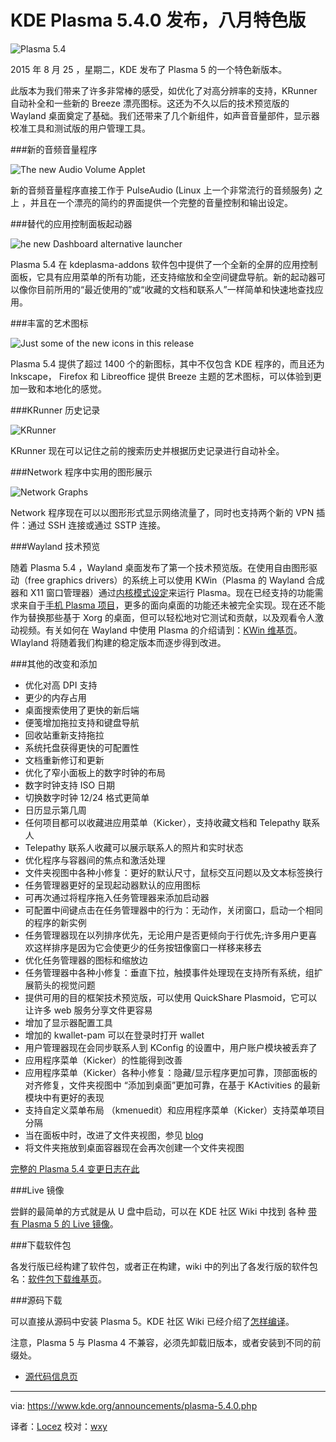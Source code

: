 KDE Plasma 5.4.0 发布，八月特色版
=============================

![Plasma 5.4](https://www.kde.org/announcements/plasma-5.4/plasma-screen-desktop-2-shadow.png)

2015 年 8 月 25 ，星期二，KDE 发布了 Plasma 5 的一个特色新版本。

此版本为我们带来了许多非常棒的感受，如优化了对高分辨率的支持，KRunner 自动补全和一些新的 Breeze 漂亮图标。这还为不久以后的技术预览版的 Wayland 桌面奠定了基础。我们还带来了几个新组件，如声音音量部件，显示器校准工具和测试版的用户管理工具。

###新的音频音量程序

![The new Audio Volume Applet](https://www.kde.org/announcements/plasma-5.4/plasma-screen-audiovolume-shadows.png)

新的音频音量程序直接工作于 PulseAudio (Linux 上一个非常流行的音频服务) 之上 ，并且在一个漂亮的简约的界面提供一个完整的音量控制和输出设定。

###替代的应用控制面板起动器

![he new Dashboard alternative launcher](https://www.kde.org/announcements/plasma-5.4/plasma-screen-dashboard-2-shadow.png)

Plasma 5.4 在 kdeplasma-addons 软件包中提供了一个全新的全屏的应用控制面板，它具有应用菜单的所有功能，还支持缩放和全空间键盘导航。新的起动器可以像你目前所用的“最近使用的”或“收藏的文档和联系人”一样简单和快速地查找应用。

###丰富的艺术图标

![Just some of the new icons in this release](https://kver.files.wordpress.com/2015/07/image10430.png)

Plasma 5.4 提供了超过 1400 个的新图标，其中不仅包含 KDE 程序的，而且还为 Inkscape， Firefox 和 Libreoffice 提供 Breeze 主题的艺术图标，可以体验到更加一致和本地化的感觉。

###KRunner 历史记录

![KRunner](https://www.kde.org/announcements/plasma-5.4/plasma-screen-krunner-shadow.png)

KRunner 现在可以记住之前的搜索历史并根据历史记录进行自动补全。

###Network 程序中实用的图形展示

![Network Graphs](https://www.kde.org/announcements/plasma-5.4/plasma-screen-nm-graph-shadow.png)

Network 程序现在可以以图形形式显示网络流量了，同时也支持两个新的 VPN 插件：通过 SSH 连接或通过 SSTP 连接。

###Wayland 技术预览

随着 Plasma 5.4 ，Wayland 桌面发布了第一个技术预览版。在使用自由图形驱动（free graphics drivers）的系统上可以使用 KWin（Plasma 的 Wayland 合成器和 X11 窗口管理器）通过[内核模式设定][1]来运行 Plasma。现在已经支持的功能需求来自于[手机 Plasma 项目][2]，更多的面向桌面的功能还未被完全实现。现在还不能作为替换那些基于 Xorg 的桌面，但可以轻松地对它测试和贡献，以及观看令人激动视频。有关如何在 Wayland 中使用 Plasma 的介绍请到：[KWin 维基页][3]。Wlayland 将随着我们构建的稳定版本而逐步得到改进。

###其他的改变和添加

 - 优化对高 DPI 支持
 - 更少的内存占用
 - 桌面搜索使用了更快的新后端
 - 便笺增加拖拉支持和键盘导航
 - 回收站重新支持拖拉
 - 系统托盘获得更快的可配置性
 - 文档重新修订和更新
 - 优化了窄小面板上的数字时钟的布局
 - 数字时钟支持 ISO 日期
 - 切换数字时钟 12/24 格式更简单
 - 日历显示第几周
 - 任何项目都可以收藏进应用菜单（Kicker），支持收藏文档和 Telepathy 联系人
 - Telepathy 联系人收藏可以展示联系人的照片和实时状态
 - 优化程序与容器间的焦点和激活处理
 - 文件夹视图中各种小修复：更好的默认尺寸，鼠标交互问题以及文本标签换行
 - 任务管理器更好的呈现起动器默认的应用图标
 - 可再次通过将程序拖入任务管理器来添加启动器
 - 可配置中间键点击在任务管理器中的行为：无动作，关闭窗口，启动一个相同的程序的新实例
 - 任务管理器现在以列排序优先，无论用户是否更倾向于行优先;许多用户更喜欢这样排序是因为它会使更少的任务按钮像窗口一样移来移去
 - 优化任务管理器的图标和缩放边
 - 任务管理器中各种小修复：垂直下拉，触摸事件处理现在支持所有系统，组扩展箭头的视觉问题
 - 提供可用的目的框架技术预览版，可以使用 QuickShare Plasmoid，它可以让许多 web 服务分享文件更容易
 - 增加了显示器配置工具
 - 增加的 kwallet-pam 可以在登录时打开 wallet
 - 用户管理器现在会同步联系人到 KConfig 的设置中，用户账户模块被丢弃了
 - 应用程序菜单（Kicker）的性能得到改善
 - 应用程序菜单（Kicker）各种小修复：隐藏/显示程序更加可靠，顶部面板的对齐修复，文件夹视图中 “添加到桌面”更加可靠，在基于 KActivities 的最新模块中有更好的表现
 - 支持自定义菜单布局 （kmenuedit）和应用程序菜单（Kicker）支持菜单项目分隔
 - 当在面板中时，改进了文件夹视图，参见 [blog][4]
 - 将文件夹拖放到桌面容器现在会再次创建一个文件夹视图
 
[完整的 Plasma 5.4 变更日志在此](https://www.kde.org/announcements/plasma-5.3.2-5.4.0-changelog.php)
 
###Live 镜像

尝鲜的最简单的方式就是从 U 盘中启动，可以在 KDE 社区 Wiki 中找到 各种 [带有 Plasma 5 的 Live 镜像][5]。
  
###下载软件包

各发行版已经构建了软件包，或者正在构建，wiki 中的列出了各发行版的软件包名：[软件包下载维基页][6]。
  
###源码下载

可以直接从源码中安装 Plasma 5。KDE 社区 Wiki 已经介绍了[怎样编译][7]。

注意，Plasma 5 与 Plasma 4 不兼容，必须先卸载旧版本，或者安装到不同的前缀处。


- [源代码信息页][8]
 
---

via: https://www.kde.org/announcements/plasma-5.4.0.php

译者：[Locez](http://locez.com) 校对：[wxy](http://github.com/wxy)
 
[1]:https://en.wikipedia.org/wiki/Direct_Rendering_Manager
[2]:https://dot.kde.org/2015/07/25/plasma-mobile-free-mobile-platform
[3]:https://community.kde.org/KWin/Wayland#Start_a_Plasma_session_on_Wayland
[4]:https://blogs.kde.org/2015/06/04/folder-view-panel-popups-are-list-views-again
[5]:https://community.kde.org/Plasma/LiveImages
[6]:https://community.kde.org/Plasma/Packages
[7]:http://community.kde.org/Frameworks/Building
[8]:https://www.kde.org/info/plasma-5.4.0.php